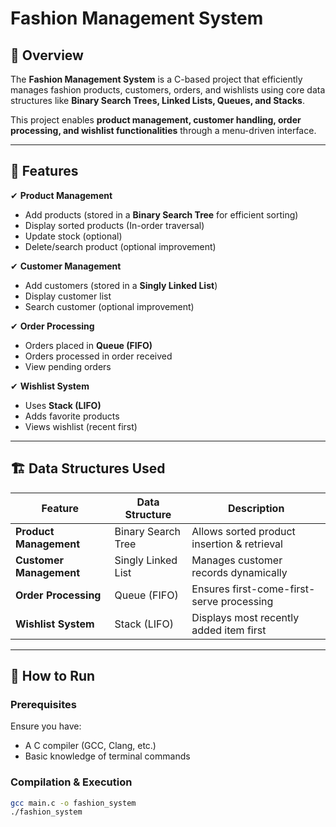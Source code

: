 # Fashion Management System

## 📌 Overview
The **Fashion Management System** is a C-based project that efficiently manages fashion products, customers, orders, and wishlists using core data structures like **Binary Search Trees, Linked Lists, Queues, and Stacks**.

This project enables **product management, customer handling, order processing, and wishlist functionalities** through a menu-driven interface.

---

## 🔧 Features

✔ **Product Management**
- Add products (stored in a **Binary Search Tree** for efficient sorting)
- Display sorted products (In-order traversal)
- Update stock (optional)
- Delete/search product (optional improvement)

✔ **Customer Management**
- Add customers (stored in a **Singly Linked List**)
- Display customer list
- Search customer (optional improvement)

✔ **Order Processing**
- Orders placed in **Queue (FIFO)**
- Orders processed in order received
- View pending orders

✔ **Wishlist System**
- Uses **Stack (LIFO)**
- Adds favorite products
- Views wishlist (recent first)

---

## 🏗 Data Structures Used

| Feature               | Data Structure         | Description |
|----------------------|----------------------|-------------|
| **Product Management** | Binary Search Tree  | Allows sorted product insertion & retrieval |
| **Customer Management** | Singly Linked List  | Manages customer records dynamically |
| **Order Processing** | Queue (FIFO)  | Ensures first-come-first-serve processing |
| **Wishlist System** | Stack (LIFO)  | Displays most recently added item first |

---

## 🚀 How to Run

### **Prerequisites**
Ensure you have:
- A C compiler (GCC, Clang, etc.)
- Basic knowledge of terminal commands

### **Compilation & Execution**
```sh
gcc main.c -o fashion_system
./fashion_system
